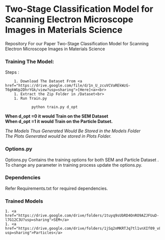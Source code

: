 
# Two-Stage Classification Model for Scanning Electron Microscope Images in Materials Science
 Repository For our Paper Two-Stage Classification Model for Scanning Electron Microscope Images in Materials Science
 
 
 ### Training The Model:
Steps : <br>

        1. Download The Dataset From <a href="https://drive.google.com/file/d/1n_U_zcuVCVaREkWzG-T6gkWUp2DhrYGk/view?usp=sharing">[Here]<a><br>
        1. Extract the Zip Folder in /Dataset<br>
        1. Run Train.py
            
```
            python train.py d_opt
```
            
 <strong>When d_opt =0 it would Train on the SEM Dataset</strong> <br>
 <strong> When d_opt =1 it would Train on the Particle Datset.</strong>
    
 <i> The Models Thus Generated Would Be Stored in the Models Folder <br> The Plots Generated would be stored in Plots Folder. </i>
 ### Options.py
 Options.py Contains the training options for both SEM and Particle Dataset . To change any parameter in training process update the options.py.
 
 ### Dependencies
 Refer Requirements.txt for required dependencies.
 
  ### Trained Models
    1. <a href="https://drive.google.com/drive/folders/1tuyq9sUbRD4OnRO9AZJFUuD-l7G12C3U?usp=sharing">SEM</a>
    1. <a href="https://drive.google.com/drive/folders/1jSq2nMKRTJq7tl1vnXIf09_v8Dd5CfCq?usp=sharing">Particles</a>

 
